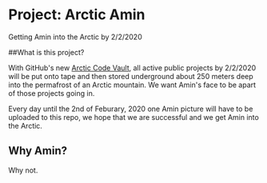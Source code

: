 # Project: Arctic Amin

Getting Amin into the Arctic by 2/2/2020

##What is this project?

With GitHub's new [Arctic Code Vault](https://www.youtube.com/watch?v=fzI9FNjXQ0o), all active public projects by 2/2/2020 will be put onto tape and then stored underground about 250 meters deep into the permafrost of an Arctic mountain.
We want Amin's face to be apart of those projects going in.

Every day until the 2nd of Feburary, 2020 one Amin picture will have to be uploaded to this repo, we hope that we are successful and we get Amin into the Arctic.

## Why Amin?

Why not.